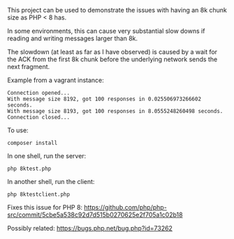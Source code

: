 This project can be used to demonstrate the issues with
having an 8k chunk size as PHP < 8 has.

In some environments, this can cause very substantial slow downs
if reading and writing messages larger than 8k.

The slowdown (at least as far as I have observed) is caused by a wait 
for the ACK from the first 8k chunk before the underlying 
network sends the next fragment.

Example from a vagrant instance:
```text
Connection opened...
With message size 8192, got 100 responses in 0.025506973266602 seconds.
With message size 8193, got 100 responses in 8.0555248260498 seconds.
Connection closed...
```

To use:
```shell script
composer install
```

In one shell, run the server:
```shell script
php 8ktest.php
```

In another shell, run the client:
```shell script
php 8ktestclient.php
```

Fixes this issue for PHP 8:
https://github.com/php/php-src/commit/5cbe5a538c92d7d515b0270625e2f705a1c02b18

Possibly related:
https://bugs.php.net/bug.php?id=73262  